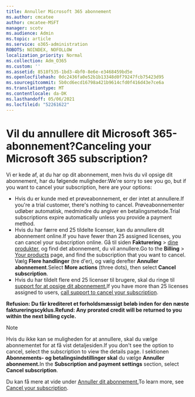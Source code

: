 ```yaml
---
title: Annuller Microsoft 365 abonnement
ms.author: cmcatee
author: cmcatee-MSFT
manager: scotv
ms.audience: Admin
ms.topic: article
ms.service: o365-administration
ROBOTS: NOINDEX, NOFOLLOW
localization_priority: Normal
ms.collection: Adm_O365
ms.custom: ''
ms.assetid: 8518f535-1bd3-4bf0-8e6e-e3468459bd5e
ms.openlocfilehash: 0dc2436fa0e52b1b13348d0f79247fcb75423d95
ms.sourcegitcommit: 5b0cd6ecd16798a421b9614cfd0f416d43e7ce6a
ms.translationtype: MT
ms.contentlocale: da-DK
ms.lasthandoff: 05/06/2021
ms.locfileid: "52261622"
---
```

# <a name="canceling-your-microsoft-365-subscription"></a><span data-ttu-id="6164c-102">Vil du annullere dit Microsoft 365-abonnement?</span><span class="sxs-lookup"><span data-stu-id="6164c-102">Canceling your Microsoft 365 subscription?</span></span>

<span data-ttu-id="6164c-103">Vi er kede af, at du har op dit abonnement, men hvis du vil opsige dit abonnement, har du følgende muligheder:</span><span class="sxs-lookup"><span data-stu-id="6164c-103">We're sorry to see you go, but if you want to cancel your subscription, here are your options:</span></span>
  
- <span data-ttu-id="6164c-104">Hvis du er kunde med et prøveabonnement, er der intet at annullere.</span><span class="sxs-lookup"><span data-stu-id="6164c-104">If you're a trial customer, there's nothing to cancel.</span></span> <span data-ttu-id="6164c-105">Prøveabonnementer udløber automatisk, medmindre du angiver en betalingsmetode.</span><span class="sxs-lookup"><span data-stu-id="6164c-105">Trial subscriptions expire automatically unless you provide a payment method.</span></span>
- <span data-ttu-id="6164c-106">Hvis du har færre end 25 tildelte licenser, kan du annullere dit abonnement online.</span><span class="sxs-lookup"><span data-stu-id="6164c-106">If you have fewer than 25 assigned licenses, you can cancel your subscription online.</span></span> <span data-ttu-id="6164c-107">Gå til siden **Fakturering** \> [dine produkter,](https://go.microsoft.com/fwlink/p/?linkid=842054) og find det abonnement, du vil annullere.</span><span class="sxs-lookup"><span data-stu-id="6164c-107">Go to the **Billing** \> [Your products](https://go.microsoft.com/fwlink/p/?linkid=842054) page, and find the subscription that you want to cancel.</span></span> <span data-ttu-id="6164c-108">Vælg **Flere handlinger** (tre d'er), og vælg derefter **Annuller abonnement**.</span><span class="sxs-lookup"><span data-stu-id="6164c-108">Select **More actions** (three dots), then select **Cancel subscription**.</span></span>
- <span data-ttu-id="6164c-109">Hvis du har tildelt flere end 25 licenser til brugere, skal du ringe til [support for at opsige dit abonnement.](/microsoft-365/admin/contact-support-for-business-products?view=o365-worldwide)</span><span class="sxs-lookup"><span data-stu-id="6164c-109">If you have more than 25 licenses assigned to users, [call support to cancel your subscription](/microsoft-365/admin/contact-support-for-business-products?view=o365-worldwide).</span></span>

<span data-ttu-id="6164c-110">**Refusion: Du får krediteret et forholdsmæssigt beløb inden for den næste faktureringscyklus.**</span><span class="sxs-lookup"><span data-stu-id="6164c-110">**Refund: Any prorated credit will be returned to you within the next billing cycle.**</span></span>

> [!NOTE]
> <span data-ttu-id="6164c-111">Hvis du ikke kan se muligheden for at annullere, skal du vælge abonnementet for at få vist detaljesiden.</span><span class="sxs-lookup"><span data-stu-id="6164c-111">If you don't see the option to cancel, select the subscription to view the details page.</span></span> <span data-ttu-id="6164c-112">I sektionen **Abonnements- og betalingsindstillinger skal** du vælge **Annuller abonnement.**</span><span class="sxs-lookup"><span data-stu-id="6164c-112">In the **Subscription and payment settings** section, select **Cancel subscription**.</span></span>

<span data-ttu-id="6164c-113">Du kan få mere at vide under [Annuller dit abonnement.](https://docs.microsoft.com/microsoft-365/commerce/subscriptions/cancel-your-subscription)</span><span class="sxs-lookup"><span data-stu-id="6164c-113">To learn more, see [Cancel your subscription](https://docs.microsoft.com/microsoft-365/commerce/subscriptions/cancel-your-subscription).</span></span>